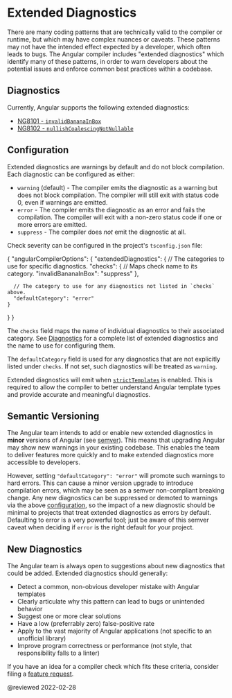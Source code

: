 # Extended Diagnostics

There are many coding patterns that are technically valid to the compiler or runtime, but which may have complex nuances or caveats.
These patterns may not have the intended effect expected by a developer, which often leads to bugs.
The Angular compiler includes "extended diagnostics" which identify many of these patterns, in order to warn developers about the potential issues and enforce common best practices within a codebase.

## Diagnostics

Currently, Angular supports the following extended diagnostics:

*   [NG8101 - `invalidBananaInBox`](extended-diagnostics/NG8101)
*   [NG8102 - `nullishCoalescingNotNullable`](extended-diagnostics/NG8102)

## Configuration

Extended diagnostics are warnings by default and do not block compilation.
Each diagnostic can be configured as either:

*   `warning` \(default\) - The compiler emits the diagnostic as a warning but does not block
  compilation. The compiler will still exit with status code 0, even if warnings are emitted.
*   `error` - The compiler emits the diagnostic as an error and fails the compilation.
    The compiler will exit with a non-zero status code if one or more errors are emitted.
*   `suppress` - The compiler does *not* emit the diagnostic at all.

Check severity can be configured in the project's `tsconfig.json` file:

<code-example format="jsonc" language="jsonc">

{
  "angularCompilerOptions": {
    "extendedDiagnostics": {
      // The categories to use for specific diagnostics.
      "checks": {
        // Maps check name to its category.
        "invalidBananaInBox": "suppress"
      },

      // The category to use for any diagnostics not listed in `checks` above.
      "defaultCategory": "error"
    }
  }
}

</code-example>

The `checks` field maps the name of individual diagnostics to their associated category.
See [Diagnostics](#diagnostics) for a complete list of extended diagnostics and the name to use for configuring them.

The `defaultCategory` field is used for any diagnostics that are not explicitly listed under `checks`.
If not set, such diagnostics will be treated as `warning`.

Extended diagnostics will emit when [`strictTemplates`](guide/template-typecheck#strict-mode) is enabled.
This is required to allow the compiler to better understand Angular template types and provide accurate and meaningful diagnostics.

## Semantic Versioning

The Angular team intends to add or enable new extended diagnostics in **minor** versions of Angular (see [semver](https://docs.npmjs.com/about-semantic-versioning)).
This means that upgrading Angular may show new warnings in your existing codebase.
This enables the team to deliver features more quickly and to make extended diagnostics more accessible to developers.

However, setting `"defaultCategory": "error"` will promote such warnings to hard errors.
This can cause a minor version upgrade to introduce compilation errors, which may be seen as a semver non-compliant breaking change.
Any new diagnostics can be suppressed or demoted to warnings via the above [configuration](#configuration), so the impact of a new diagnostic should be minimal to
projects that treat extended diagnostics as errors by default.
Defaulting to error is a very powerful tool; just be aware of this semver caveat when deciding if `error` is the right default for your project.

## New Diagnostics

The Angular team is always open to suggestions about new diagnostics that could be added.
Extended diagnostics should generally:

*   Detect a common, non-obvious developer mistake with Angular templates
*   Clearly articulate why this pattern can lead to bugs or unintended behavior
*   Suggest one or more clear solutions
*   Have a low \(preferrably zero\) false-positive rate
*   Apply to the vast majority of Angular applications \(not specific to an unofficial library\)
*   Improve program correctness or performance \(not style, that responsibility falls to a linter\)

If you have an idea for a compiler check which fits these criteria, consider filing a [feature request](https://github.com/angular/angular/issues/new?template=2-feature-request.yaml).

<!-- links -->

<!-- external links -->

<!-- end links -->

@reviewed 2022-02-28
